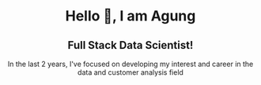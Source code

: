 <div align="center"><H1>Hello 👋, I am Agung</H1></div>

<div align="center"><H2>Full Stack Data Scientist!</H2></div>
<div align="center">In the last 2 years, I've focused on developing my interest and career in the data and customer analysis field</div>
<!--
**Agungvpzz/Agungvpzz** is a ✨ _special_ ✨ repository because its `README.md` (this file) appears on your GitHub profile.

Here are some ideas to get you started:

- 🔭 I’m currently working on ...
- 🌱 I’m currently learning ...
- 👯 I’m looking to collaborate on ...
- 🤔 I’m looking for help with ...
- 💬 Ask me about ...
- 📫 How to reach me: ...
- 😄 Pronouns: ...
- ⚡ Fun fact: ...
-->
